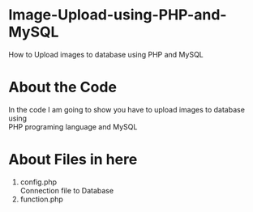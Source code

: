 # Image-Upload-using-PHP-and-MySQL
How to Upload images to database using PHP and MySQL 

# About the Code
In the code I am going to show you have to upload images to database using <br>
PHP programing language and MySQL

# About Files in here
  1. config.php <br>
    Connection file to Database
  2. function.php <br>
